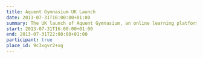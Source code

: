 ```yaml
---
title: Aquent Gymnasium UK Launch
date: 2013-07-31T16:00:00+01:00
summary: The UK launch of Aquent Gymnasium, an online learning platform that offers free courses for designers looking to improve their web development skills.
start: 2013-07-31T16:00:00+01:00
end: 2013-07-31T22:00:00+01:00
participant: true
place_id: 9c3xgvr2+xg
---
```

